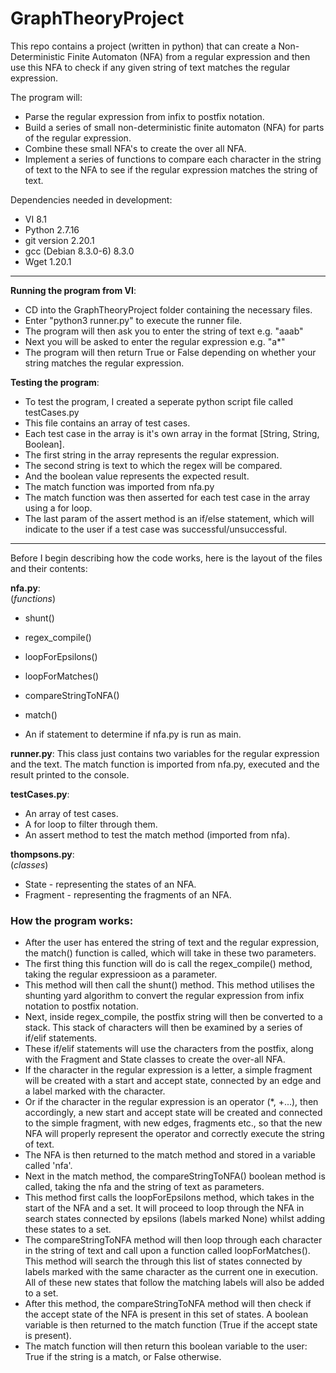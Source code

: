 # GraphTheoryProject 

This repo contains a project (written in python) that can create a Non-Deterministic Finite Automaton (NFA) from a regular expression and then use this NFA to check if any given string of text matches the regular expression.

The program will:
- Parse the regular expression from infix to postfix notation.
- Build a series of small non-deterministic finite automaton (NFA) for parts of the regular expression.
- Combine these small NFA's to create the over all NFA.
- Implement a series of functions to compare each character in the string of text to the NFA to see if the regular expression matches the string of text.

Dependencies needed in development:
- VI 8.1
- Python 2.7.16
- git version 2.20.1
- gcc (Debian 8.3.0-6) 8.3.0
- Wget 1.20.1

***

**Running the program from VI**:
- CD into the GraphTheoryProject folder containing the necessary files.
- Enter "python3 runner.py" to execute the runner file.
- The program will then ask you to enter the string of text e.g. "aaab"
- Next you will be asked to enter the regular expression e.g. "a*"
- The program will then return True or False depending on whether your string matches 
the regular expression. 

**Testing the program**:
- To test the program, I created a seperate python script file called testCases.py
- This file contains an array of test cases.
- Each test case in the array is it's own array in the format [String, String, Boolean].
- The first string in the array represents the regular expression.
- The second string is text to which the regex will be compared.
- And the boolean value represents the expected result.
- The match function was imported from nfa.py
- The match function was then asserted for each test case in the array using a for loop.
- The last param of the assert method is an if/else statement, 
which will indicate to the user if a test case was successful/unsuccessful.

***

Before I begin describing how the code works, here is the layout of the files and their contents:

**nfa.py**:   
(*functions*)
- shunt()
- regex_compile()
- loopForEpsilons()
- loopForMatches()
- compareStringToNFA()
- match()

- An if statement to determine if nfa.py is run as main.

**runner.py**:
This class just contains two variables for the regular expression and the text.
The match function is imported from nfa.py, executed and the result printed to the console.

**testCases.py**:
- An array of test cases.
- A for loop to filter through them.
- An assert method to test the match method (imported from nfa).

**thompsons.py**:   
(*classes*)
- State - representing the states of an NFA.
- Fragment - representing the fragments of an NFA.


### **How the program works**:
- After the user has entered the string of text and the regular expression,
the match() function is called, which will take in these two parameters.
- The first thing this function will do is call the regex_compile() method,
taking the regular expressioon as a parameter. 
- This method will then call the shunt() method. This method utilises the shunting 
yard algorithm to convert the regular expression from infix notation to postfix notation. 
- Next, inside regex_compile, the postfix string will then be converted to a stack.
This stack of characters will then be examined by a series of if/elif statements.
- These if/elif statements will use the characters from the postfix, along with the
 Fragment and State classes to create the over-all NFA.
- If the character in the regular expression is a letter, a simple fragment will be 
created with a start and accept state, connected by an edge and a label marked with
the character.
- Or if the character in the regular expression is an operator (*, +...), then accordingly,
a new start and accept state will be created and connected to the simple fragment, with 
new edges, fragments etc., so that the new NFA will properly represent the operator and
 correctly execute the string of text. 
- The NFA is then returned to the match method and stored in a variable called 'nfa'.
- Next in the match method, the compareStringToNFA() boolean method is called, taking
the nfa and the string of text as parameters.
- This method first calls the loopForEpsilons method, which takes in the start of the NFA
and a set. It will proceed to loop through the NFA in search states connected by epsilons
 (labels marked None) whilst adding these states to a set.
- The compareStringToNFA method will then loop through each character in the string of
text and call upon a function called loopForMatches(). This method will search the through
this list of states connected by labels marked with the same character as the current one in 
execution. All of these new states that follow the matching labels will also be added to a set.
- After this method, the compareStringToNFA method will then check if the accept state
of the NFA is present in this set of states. A boolean variable is then returned to the match 
function (True if the accept state is present).
- The match function will then return this boolean variable to the user: True if the string is a
match, or False otherwise.



